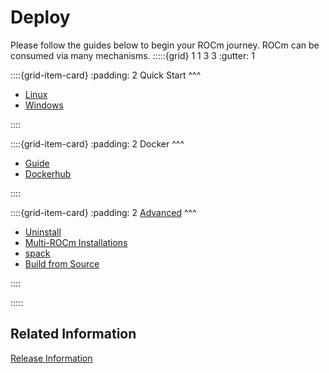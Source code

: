 # Deploy

Please follow the guides below to begin your ROCm journey. ROCm can be consumed
via many mechanisms.
:::::{grid} 1 1 3 3
:gutter: 1

::::{grid-item-card}
:padding: 2
Quick Start
^^^

- [Linux](quick_start)
- [Windows](hip_sdk_install_win/hip_sdk_install_win)

::::

::::{grid-item-card}
:padding: 2
Docker
^^^

- [Guide](deploy/docker)
- [Dockerhub](https://hub.docker.com/u/rocm/#!)

::::

::::{grid-item-card}
:padding: 2
[Advanced](deploy/advanced)
^^^

- [Uninstall](deploy/advanced/uninstall)
- [Multi-ROCm Installations](deploy/advanced/multi)
- [spack](deploy/advanced/spack)
- [Build from Source](deploy/advanced/build_source)

::::

:::::

## Related Information

[Release Information](release)
